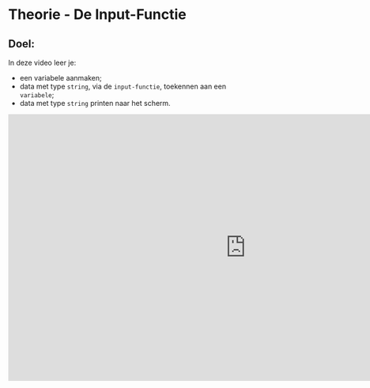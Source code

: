 # Theorie - De Input-Functie


## Doel:

In deze video leer je: 
* een variabele aanmaken; 
* data met type `string`, via de `input-functie`, toekennen aan een `variabele`; 
* data met type `string` printen naar het scherm. 

<iframe width="960" height="540" src="https://www.youtube.com/embed/MffQQA7-IKU" title="Python in de Klas -  Input-Functie" frameborder="0" allow="accelerometer; autoplay; clipboard-write; encrypted-media; gyroscope; picture-in-picture; web-share" allowfullscreen></iframe>

